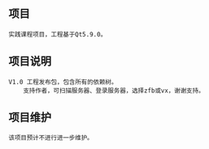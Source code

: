 ## 项目
    实践课程项目，工程基于Qt5.9.0。
## 项目说明
    V1.0 工程发布包，包含所有的依赖树。
        支持作者，可扫描服务器、登录服务器，选择zfb或vx，谢谢支持。
## 项目维护
    该项目预计不进行进一步维护。
